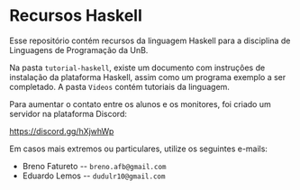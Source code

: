 # Recursos Haskell

Esse repositório contém recursos da linguagem Haskell para
a disciplina de Linguagens de Programação da UnB.

Na pasta `tutorial-haskell`, existe um documento com instruçôes de instalação
da plataforma Haskell, assim como um programa exemplo a ser completado.
A pasta `Videos` contém tutoriais da linguagem.

Para aumentar o contato entre os alunos e os monitores, foi criado um servidor na plataforma Discord:

https://discord.gg/hXjwhWp

Em casos mais extremos ou particulares, utilize os seguintes e-mails:

- Breno Fatureto -- `breno.afb@gmail.com`
- Eduardo Lemos -- `dudulr10@gmail.com`
